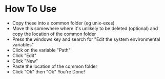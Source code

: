 # How To Use
 - Copy these into a common folder (eg unix-exes)
 - Move this somewhere where it's unlikely to be deleted (optional) and copy the location of the common folder
 - Press the windows key and search for "Edit the system environmental variables"
 - Click on the variable "Path"
 - Click "Edit"
 - Click "New"
 - Paste the location of the common folder
 - Click "Ok" then "Ok"
You're Done!
